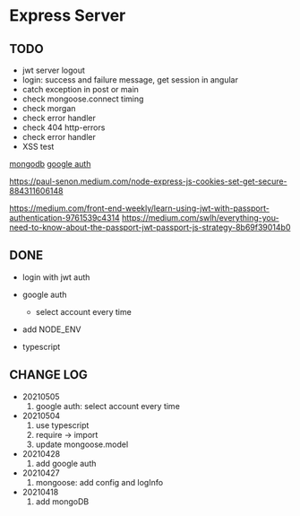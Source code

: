 # Express Server

## TODO

- jwt server logout
- login: success and failure message, get session in angular
- catch exception in post or main
- check mongoose.connect timing
- check morgan
- check error handler
- check 404 http-errors
- check error handler
- XSS test

[mongodb](https://docs.microsoft.com/zh-tw/azure/cosmos-db/tutorial-develop-mongodb-nodejs-part5)
[google auth](http://www.passportjs.org/docs/google/)

https://paul-senon.medium.com/node-express-js-cookies-set-get-secure-884311606148

https://medium.com/front-end-weekly/learn-using-jwt-with-passport-authentication-9761539c4314
https://medium.com/swlh/everything-you-need-to-know-about-the-passport-jwt-passport-js-strategy-8b69f39014b0

## DONE

- login with jwt auth
- google auth
  - select account every time

- add NODE_ENV
- typescript

## CHANGE LOG

- 20210505
  1. google auth: select account every time
- 20210504
  1. use typescript
  2. require -> import
  3. update mongoose.model
- 20210428
  1. add google auth
- 20210427
  1. mongoose: add config and logInfo
- 20210418
  1. add mongoDB
